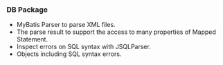 ### DB Package

- MyBatis Parser to parse XML files.
- The parse result to support the access to many properties of Mapped Statement.
- Inspect errors on SQL syntax with JSQLParser.
- Objects including SQL syntax errors.
